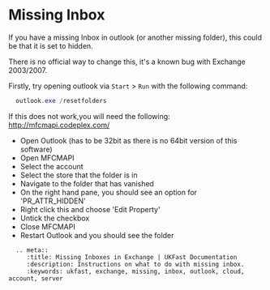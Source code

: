 # Missing Inbox

If you have a missing Inbox in outlook (or another missing folder), this could be that it is set to hidden.

There is no official way to change this, it's a known bug with Exchange 2003/2007.

Firstly, try opening outlook via `Start` > `Run` with the following command:

```powershell
  outlook.exe /resetfolders
```


If this does not work,you will need the following:
<http://mfcmapi.codeplex.com/>

* Open Outlook (has to be 32bit as there is no 64bit version of this software)
* Open MFCMAPI
* Select the account
* Select the store that the folder is in
* Navigate to the folder that has vanished
* On the right hand pane, you should see an option for 'PR_ATTR_HIDDEN'
* Right click this and choose 'Edit Property'
* Untick the checkbox
* Close MFCMAPI
* Restart Outlook and you should see the folder

```eval_rst
  .. meta::
     :title: Missing Inboxes in Exchange | UKFast Documentation
     :description: Instructions on what to do with missing inbox.
     :keywords: ukfast, exchange, missing, inbox, outlook, cloud, account, server
